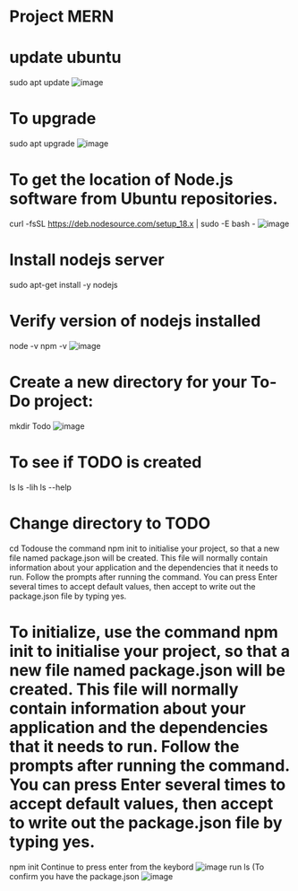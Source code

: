 # Project MERN
# update ubuntu
sudo apt update
![image](https://user-images.githubusercontent.com/53397202/190870228-8182d9e8-8250-4fcc-856d-0fd46afbf399.png)

# To upgrade
sudo apt upgrade
![image](https://user-images.githubusercontent.com/53397202/190870456-c404a852-4e66-4a1f-87db-08ecbb14648d.png)
# To get the location of Node.js software from Ubuntu repositories.
curl -fsSL https://deb.nodesource.com/setup_18.x | sudo -E bash -
![image](https://user-images.githubusercontent.com/53397202/190870507-d01ca6f0-6f30-4914-9d36-4a6273e4a8b3.png)
# Install nodejs server
sudo apt-get install -y nodejs
# Verify version of nodejs installed
node -v
npm -v 
![image](https://user-images.githubusercontent.com/53397202/190870885-7d446ad9-3916-4345-b02a-7d766a2483d7.png)

# Create a new directory for your To-Do project:
mkdir Todo
![image](https://user-images.githubusercontent.com/53397202/190871007-0c6591aa-e0e6-4f74-81b2-43362f7c07d1.png)
# To see if TODO is created
ls
ls -lih 
ls --help
# Change directory to TODO
cd Todouse the command npm init to initialise your project, so that a new file named package.json will be created. This file will normally contain information about your application and the dependencies that it needs to run. Follow the prompts after running the command. You can press Enter several times to accept default values, then accept to write out the package.json file by typing yes.
# To initialize, use the command npm init to initialise your project, so that a new file named package.json will be created. This file will normally contain information about your application and the dependencies that it needs to run. Follow the prompts after running the command. You can press Enter several times to accept default values, then accept to write out the package.json file by typing yes.
npm init
Continue to press enter from the keybord
![image](https://user-images.githubusercontent.com/53397202/190871351-26d8b9bc-fed6-4ee7-b453-928396b8060f.png)
run ls (To confirm you have the package.json
![image](https://user-images.githubusercontent.com/53397202/190871416-c0e13c3e-4661-48e4-820a-ec08ec507515.png)

